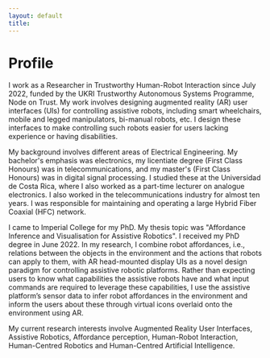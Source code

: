 ```yaml
---
layout: default
title:
---
```


# Profile

I work as a Researcher in Trustworthy Human-Robot Interaction since July 2022, funded by the UKRI Trustworthy Autonomous Systems Programme, Node on Trust. 
My work involves designing augmented reality (AR) user interfaces (UIs) for controlling assistive robots, including smart wheelchairs, mobile and legged manipulators, bi-manual robots, etc. 
I design these interfaces to make controlling such robots easier for users lacking experience or having disabilities.

My background involves different areas of Electrical Engineering. 
My bachelor's emphasis was electronics, my licentiate degree (First Class Honours) was in telecommunications, and my master's (First Class Honours) was in digital signal processing. 
I studied these at the Universidad de Costa Rica, where I also worked as a part-time lecturer on analogue electronics. 
I also worked in the telecommunications industry for almost ten years. 
I was responsible for maintaining and operating a large Hybrid Fiber Coaxial (HFC) network.

I came to Imperial College for my PhD. My thesis topic was "Affordance Inference and Visualisation for Assistive Robotics". 
I received my PhD degree in June 2022. 
In my research, I combine robot affordances, i.e., relations between the objects in the environment and the actions that robots can apply to them, with AR head-mounted display UIs as a novel design paradigm for controlling assistive robotic platforms. 
Rather than expecting users to know what capabilities the assistive robots have and what input commands are required to leverage these capabilities, I use the assistive platform’s sensor data to infer robot affordances in the environment and inform the users about these through virtual icons overlaid onto the environment using AR.

My current research interests involve Augmented Reality User Interfaces, Assistive Robotics, Affordance perception, Human-Robot Interaction, Human-Centred Robotics and Human-Centred Artificial Intelligence.
